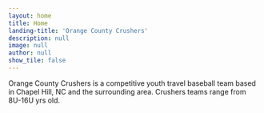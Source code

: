 ```yaml
---
layout: home
title: Home
landing-title: 'Orange County Crushers'
description: null
image: null
author: null
show_tile: false
---
```


Orange County Crushers is a competitive youth travel baseball team based in Chapel Hill, NC and the surrounding area. Crushers teams range from 8U-16U yrs old.
